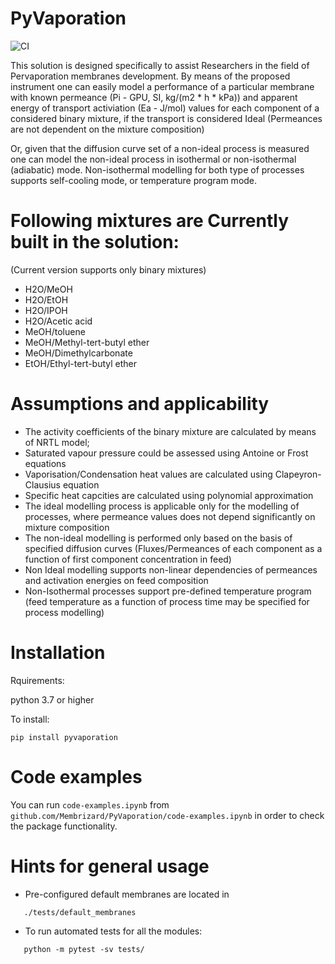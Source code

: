 # PyVaporation
![CI](https://github.com/Membrizard/PyVaporation/actions/workflows/python-package.yml/badge.svg)

This solution is designed specifically to assist Researchers in the field of Pervaporation membranes development.
By means of the proposed instrument one can easily model a performance of a particular membrane with known permeance (Pi - GPU, SI, kg/(m2 * h * kPa)) and apparent energy of transport activiation (Ea - J/mol) values for each component of a considered binary mixture, if the transport is considered Ideal (Permeances are not dependent on the mixture composition)

Or, given that the diffusion curve set of a non-ideal process is measured one can model the non-ideal process in isothermal or non-isothermal (adiabatic) mode.
Non-isothermal modelling for both type of processes supports self-cooling mode, or temperature program mode.

# Following mixtures are Currently built in the solution:
(Current version supports only binary mixtures)


* H2O/MeOH
* H2O/EtOH
* H2O/IPOH
* H2O/Acetic acid
* MeOH/toluene
* MeOH/Methyl-tert-butyl ether
* MeOH/Dimethylcarbonate
* EtOH/Ethyl-tert-butyl ether


# Assumptions and applicability

* The activity coefficients of the binary mixture are calculated by means of NRTL model;
* Saturated vapour pressure could be assessed using Antoine or Frost equations
* Vaporisation/Condensation heat  values are calculated using Clapeyron-Clausius equation
* Specific heat capcities are calculated using polynomial approximation
* The ideal modelling process is applicable only for the modelling of processes, where permeance values does not depend significantly on mixture composition
* The non-ideal modelling is performed only based on the basis of specified diffusion curves (Fluxes/Permeances of each component as a function of first component concentration in feed)
* Non Ideal modelling supports non-linear dependencies of permeances and activation energies on feed composition 
* Non-Isothermal processes support pre-defined temperature program (feed temperature as a function of process time may be specified for process modelling)

# Installation

Rquirements:

python 3.7 or higher

To install:
```
pip install pyvaporation
```

# Code examples
You can run `code-examples.ipynb` from `github.com/Membrizard/PyVaporation/code-examples.ipynb` 
in order to check the package functionality.

# Hints for general usage

* Pre-configured default membranes are located in 
```
   ./tests/default_membranes
``` 
* To run automated tests for all the modules: 
```
   python -m pytest -sv tests/
```

